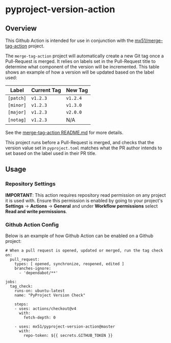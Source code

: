 # pyproject-version-action

## Overview

This Github Action is intended for use in conjunction with the [mx51/merge-tag-action](https://github.com/mx51/merge-tag-action) project.

The `merge-tag-action` project will automatically create a new Git tag once a Pull-Request is merged. It relies on labels set in the Pull-Request title to determine what component of the version will be incremented. This table shows an example of how a version will be updated based on the label used:

| Label     | Current Tag | New Tag  |
|-----------|-------------|----------|
| `[patch]` | `v1.2.3`    | `v1.2.4` |
| `[minor]` | `v1.2.3`    | `v1.3.0` |
| `[major]` | `v1.2.3`    | `v2.0.0` |
| `[notag]` | `v1.2.3`    | N/A      |

See the [merge-tag-action README.md](https://github.com/mx51/merge-tag-action/blob/master/README.md) for more details.

This project runs before a Pull-Request is merged, and checks that the version value set in `pyproject.toml` matches what the PR author intends to set based on the label used in their PR title.

## Usage

### Repository Settings

**IMPORTANT**: This action requires repository read permission on any project it is used with. Ensure this permission is enabled by going to your project's **Settings** -> **Actions** -> **General** and under **Workflow permissions** select **Read and write permissions**.

### Github Action Config

Below is an example of how Github Action can be enabled on a Github project:

```
# When a pull request is opened, updated or merged, run the tag check
on:
  pull_request:
    types: [ opened, synchronize, reopened, edited ]
    branches-ignore:
      - 'dependabot/**'

jobs:
  tag_check:
    runs-on: ubuntu-latest
    name: "PyProject Version Check"

    steps:
    - uses: actions/checkout@v4
      with:
        fetch-depth: 0

    - uses: mx51/pyproject-version-action@master
      with:
        repo-token: ${{ secrets.GITHUB_TOKEN }}
```
